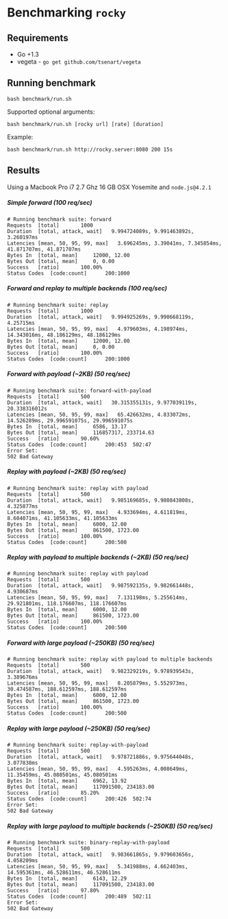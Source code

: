 # Benchmarking `rocky`

## Requirements

- Go +1.3
- vegeta - `go get github.com/tsenart/vegeta`

## Running benchmark

```
bash benchmark/run.sh
```

Supported optional arguments:
```
bash benchmark/run.sh [rocky url] [rate] [duration]
```

Example:
```
bash benchmark/run.sh http://rocky.server:8080 200 15s
```

## Results

Using a Macbook Pro i7 2.7 Ghz 16 GB OSX Yosemite and `node.js@4.2.1`

##### Simple forward (100 req/sec)
```
# Running benchmark suite: forward
Requests  [total]       1000
Duration  [total, attack, wait]   9.994724089s, 9.991463892s, 3.260197ms
Latencies [mean, 50, 95, 99, max]   3.696245ms, 3.39041ms, 7.345854ms, 41.871707ms, 41.871707ms
Bytes In  [total, mean]     12000, 12.00
Bytes Out [total, mean]     0, 0.00
Success   [ratio]       100.00%
Status Codes  [code:count]      200:1000
```

##### Forward and replay to multiple backends (100 req/sec)
```
# Running benchmark suite: replay
Requests  [total]       1000
Duration  [total, attack, wait]   9.994925269s, 9.990668119s, 4.25715ms
Latencies [mean, 50, 95, 99, max]   4.979603ms, 4.198974ms, 14.343016ms, 48.186129ms, 48.186129ms
Bytes In  [total, mean]     12000, 12.00
Bytes Out [total, mean]     0, 0.00
Success   [ratio]       100.00%
Status Codes  [code:count]      200:1000
```

##### Forward with payload (~2KB) (50 req/sec)
```
# Running benchmark suite: forward-with-payload
Requests  [total]       500
Duration  [total, attack, wait]   30.315355131s, 9.977039119s, 20.338316012s
Latencies [mean, 50, 95, 99, max]   65.426632ms, 4.833072ms, 14.526289ms, 29.996591075s, 29.996591075s
Bytes In  [total, mean]     6586, 13.17
Bytes Out [total, mean]     116857317, 233714.63
Success   [ratio]       90.60%
Status Codes  [code:count]      200:453  502:47
Error Set:
502 Bad Gateway
```

##### Replay with payload (~2KB) (50 req/sec)
```
# Running benchmark suite: replay with payload
Requests  [total]       500
Duration  [total, attack, wait]   9.985169685s, 9.980843808s, 4.325877ms
Latencies [mean, 50, 95, 99, max]   4.933694ms, 4.611819ms, 8.604071ms, 41.105633ms, 41.105633ms
Bytes In  [total, mean]     6000, 12.00
Bytes Out [total, mean]     861500, 1723.00
Success   [ratio]       100.00%
Status Codes  [code:count]      200:500
```

##### Replay with payload to multiple backends (~2KB) (50 req/sec)
```
# Running benchmark suite: replay with payload
Requests  [total]       500
Duration  [total, attack, wait]   9.987592135s, 9.982661448s, 4.930687ms
Latencies [mean, 50, 95, 99, max]   7.131198ms, 5.255614ms, 29.921801ms, 118.176607ms, 118.176607ms
Bytes In  [total, mean]     6000, 12.00
Bytes Out [total, mean]     861500, 1723.00
Success   [ratio]       100.00%
Status Codes  [code:count]      200:500
```

##### Forward with large payload (~250KB) (50 req/sec)
```
# Running benchmark suite: replay with payload to multiple backends
Requests  [total]       500
Duration  [total, attack, wait]   9.982329219s, 9.978939543s, 3.389676ms
Latencies [mean, 50, 95, 99, max]   8.205879ms, 5.552973ms, 30.474587ms, 188.612597ms, 188.612597ms
Bytes In  [total, mean]     6000, 12.00
Bytes Out [total, mean]     861500, 1723.00
Success   [ratio]       100.00%
Status Codes  [code:count]      200:500
```

##### Replay with large payload (~250KB) (50 req/sec)
```
# Running benchmark suite: replay-with-payload
Requests  [total]       500
Duration  [total, attack, wait]   9.978721886s, 9.975644048s, 3.077838ms
Latencies [mean, 50, 95, 99, max]   4.595263ms, 4.008649ms, 11.35459ms, 45.080501ms, 45.080501ms
Bytes In  [total, mean]     6962, 13.92
Bytes Out [total, mean]     117091500, 234183.00
Success   [ratio]       85.20%
Status Codes  [code:count]      200:426  502:74
Error Set:
502 Bad Gateway
```

##### Replay with large payload to multiple backends (~250KB) (50 req/sec)
```
# Running benchmark suite: binary-replay-with-payload
Requests  [total]       500
Duration  [total, attack, wait]   9.983661865s, 9.979603656s, 4.058209ms
Latencies [mean, 50, 95, 99, max]   5.341988ms, 4.662403ms, 14.595361ms, 46.528611ms, 46.528611ms
Bytes In  [total, mean]     6143, 12.29
Bytes Out [total, mean]     117091500, 234183.00
Success   [ratio]       97.80%
Status Codes  [code:count]      200:489  502:11
Error Set:
502 Bad Gateway
```
